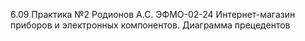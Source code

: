 6.09 Практика №2
Родионов А.С. ЭФМО-02-24
Интернет-магазин приборов и электронных компонентов. Диаграмма прецедентов
